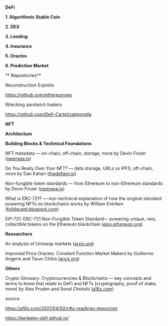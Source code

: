 **DeFi**

**1. Algorithmic Stable Coin**

**2. DEX**

**3. Lending**

**4. Insurance**

**5. Oracles**

**6. Prediction Market**

** Repositories**

Reconstruction Exploits

https://github.com/ethereumvex

Wrecking sandwich traders

https://github.com/Defi-Cartel/salmonella

**NFT**

**Architecture**

**Building Blocks & Technical Foundations**

NFT metadata — on-chain, off-chain, storage, more by Devin Finzer ([opensea.io](https://opensea.io/blog/guides/non-fungible-tokens/#Non-fungible_token_metadata))

Do You Really Own Your NFT? — data storage, URLs vs IPFS, off-chain, more by Dan Kahan ([thedefiant.io](https://thedefiant.io/do-you-really-own-your-nft-chances-are-you-dont/))

Non-fungible token standards — from Ethereum to non-Ethereum standards by Devin Finzer ([opensea.io](https://opensea.io/blog/guides/non-fungible-tokens/#Non-fungible_token_standards))

What is ERC-721? — non-technical explanation of how the original standard powering NFTs on blockchains works by William Entriken ([fulldecent.blogspot.com](https://fulldecent.blogspot.com/2018/06/nontechnical-what-is-erc-721.html))

EIP-721: ERC-721 Non-Fungible Token Standard— powering unique, rare, collectible tokens on the Ethereum blockchain ([eips.ethereum.org](https://eips.ethereum.org/EIPS/eip-721))

**Researchers**

An analysis of Uniswap markets ([arxiv.org](https://arxiv.org/pdf/1911.03380.pdf))


Improved Price Oracles: Constant Function Market Makers by Guillermo Angeris and Tarun Chitra ([arvix.org](https://arxiv.org/pdf/2003.10001.pdf))

**Others**

Crypto Glossary: Cryptocurrencies & Blockchains — key concepts and terms to know that relate to DeFi and NFTs (cryptography, proof of stake, more) by Alex Pruden and Sonal Chokshi ([a16z.com](https://a16z.com/2019/11/08/crypto-glossary/))


source

https://a16z.com/2021/04/02/nfts-readings-resources

https://berkeley-defi.github.io/


